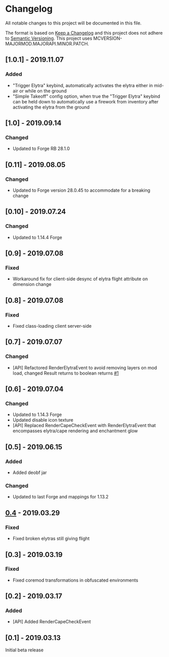 # Changelog
All notable changes to this project will be documented in this file.

The format is based on [Keep a Changelog](http://keepachangelog.com/en/1.0.0/) and this project does not adhere to [Semantic Versioning](http://semver.org/spec/v2.0.0.html).
This project uses MCVERSION-MAJORMOD.MAJORAPI.MINOR.PATCH.

## [1.0.1] - 2019.11.07
### Added
- "Trigger Elytra" keybind, automatically activates the elytra either in mid-air or while on the ground
- "Simple Takeoff" config option, when true the "Trigger Elytra" keybind can be held down to automatically use a firework from inventory after activating the elytra from the ground

## [1.0] - 2019.09.14
### Changed
- Updated to Forge RB 28.1.0

## [0.11] - 2019.08.05
### Changed
- Updated to Forge version 28.0.45 to accommodate for a breaking change

## [0.10] - 2019.07.24
### Changed
- Updated to 1.14.4 Forge

## [0.9] - 2019.07.08
### Fixed
- Workaround fix for client-side desync of elytra flight attribute on dimension change

## [0.8] - 2019.07.08
### Fixed
- Fixed class-loading client server-side

## [0.7] - 2019.07.07
### Changed
- [API] Refactored RenderElytraEvent to avoid removing layers on mod load, changed Result returns to boolean returns [#1](https://github.com/TheIllusiveC4/Caelus/issues/1)

## [0.6] - 2019.07.04
### Changed
- Updated to 1.14.3 Forge
- Updated disable icon texture
- [API] Replaced RenderCapeCheckEvent with RenderElytraEvent that encompasses elytra/cape rendering and enchantment glow

## [0.5] - 2019.06.15
### Added
- Added deobf jar

### Changed
- Updated to last Forge and mappings for 1.13.2

## [0.4](https://github.com/TheIllusiveC4/Caelus/compare/cc44c517e2b5617b1a931471cade368eafc8f860...master) - 2019.03.29
### Fixed
- Fixed broken elytras still giving flight

## [0.3] - 2019.03.19
### Fixed
- Fixed coremod transformations in obfuscated environments

## [0.2] - 2019.03.17
### Added
- [API] Added RenderCapeCheckEvent

## [0.1] - 2019.03.13
Initial beta release